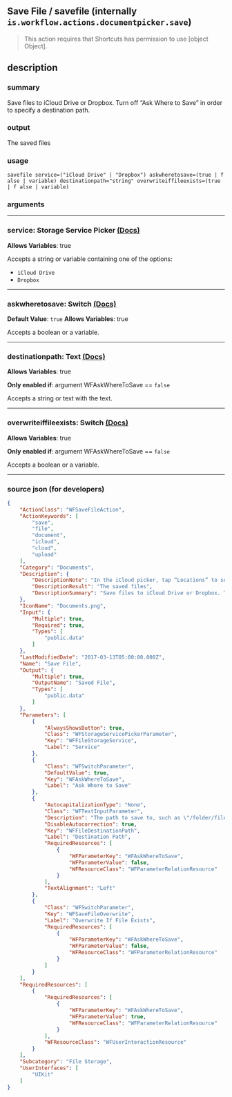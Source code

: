 
## Save File / savefile (internally `is.workflow.actions.documentpicker.save`)

> This action requires that Shortcuts has permission to use [object Object].


## description

### summary

Save files to iCloud Drive or Dropbox. Turn off “Ask Where to Save” in order to specify a destination path.


### output

The saved files

### usage
```
savefile service=("iCloud Drive" | "Dropbox") askwheretosave=(true | f alse | variable) destinationpath="string" overwriteiffileexists=(true | f alse | variable)
```

### arguments

---

### service: Storage Service Picker [(Docs)](https://pfgithub.github.io/shortcutslang/gettingstarted#enum-select-field)
**Allows Variables**: true



Accepts a string 
or variable
containing one of the options:

- `iCloud Drive`
- `Dropbox`

---

### askwheretosave: Switch [(Docs)](https://pfgithub.github.io/shortcutslang/gettingstarted#switch-or-expanding-or-boolean-fields)
**Default Value**: ```
		true
		```
**Allows Variables**: true



Accepts a boolean
or a variable.

---

### destinationpath: Text [(Docs)](https://pfgithub.github.io/shortcutslang/gettingstarted#text-field)
**Allows Variables**: true

**Only enabled if**: argument WFAskWhereToSave == `false`

Accepts a string 
or text
with the text.

---

### overwriteiffileexists: Switch [(Docs)](https://pfgithub.github.io/shortcutslang/gettingstarted#switch-or-expanding-or-boolean-fields)
**Allows Variables**: true

**Only enabled if**: argument WFAskWhereToSave == `false`

Accepts a boolean
or a variable.

---

### source json (for developers)

```json
{
	"ActionClass": "WFSaveFileAction",
	"ActionKeywords": [
		"save",
		"file",
		"document",
		"icloud",
		"cloud",
		"upload"
	],
	"Category": "Documents",
	"Description": {
		"DescriptionNote": "In the iCloud picker, tap “Locations” to see document pickers from other apps.",
		"DescriptionResult": "The saved files",
		"DescriptionSummary": "Save files to iCloud Drive or Dropbox. Turn off “Ask Where to Save” in order to specify a destination path."
	},
	"IconName": "Documents.png",
	"Input": {
		"Multiple": true,
		"Required": true,
		"Types": [
			"public.data"
		]
	},
	"LastModifiedDate": "2017-03-13T05:00:00.000Z",
	"Name": "Save File",
	"Output": {
		"Multiple": true,
		"OutputName": "Saved File",
		"Types": [
			"public.data"
		]
	},
	"Parameters": [
		{
			"AlwaysShowsButton": true,
			"Class": "WFStorageServicePickerParameter",
			"Key": "WFFileStorageService",
			"Label": "Service"
		},
		{
			"Class": "WFSwitchParameter",
			"DefaultValue": true,
			"Key": "WFAskWhereToSave",
			"Label": "Ask Where to Save"
		},
		{
			"AutocapitalizationType": "None",
			"Class": "WFTextInputParameter",
			"Description": "The path to save to, such as \"/folder/file.txt\"",
			"DisableAutocorrection": true,
			"Key": "WFFileDestinationPath",
			"Label": "Destination Path",
			"RequiredResources": [
				{
					"WFParameterKey": "WFAskWhereToSave",
					"WFParameterValue": false,
					"WFResourceClass": "WFParameterRelationResource"
				}
			],
			"TextAlignment": "Left"
		},
		{
			"Class": "WFSwitchParameter",
			"Key": "WFSaveFileOverwrite",
			"Label": "Overwrite If File Exists",
			"RequiredResources": [
				{
					"WFParameterKey": "WFAskWhereToSave",
					"WFParameterValue": false,
					"WFResourceClass": "WFParameterRelationResource"
				}
			]
		}
	],
	"RequiredResources": [
		{
			"RequiredResources": [
				{
					"WFParameterKey": "WFAskWhereToSave",
					"WFParameterValue": true,
					"WFResourceClass": "WFParameterRelationResource"
				}
			],
			"WFResourceClass": "WFUserInteractionResource"
		}
	],
	"Subcategory": "File Storage",
	"UserInterfaces": [
		"UIKit"
	]
}
```
